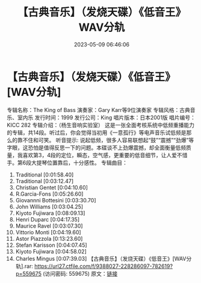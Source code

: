 ﻿---
title: 【古典音乐】（发烧天碟）《低音王》WAV分轨
date: 2023-05-09 06:46:06
categories: 试音碟、非卖品、发烧碟
tags: 纯音雅乐
---
# 【古典音乐】（发烧天碟）《低音王》[WAV分轨]

专辑名称：The King of Bass
演奏家：Gary Karr等9位演奏家
专辑风格：古典音乐、室内乐
发行时间：1999
发行公司：King
唱片版本：日本2001版
唱片编号：KICC 282
专辑介绍：（杨生音响实验室）
这是一张全面考核系统中低频重播能力的专辑，共14段。听过后，你会觉得当初用《一意孤行》等电声音乐试低频是那么的靠不住和可笑。
听音提示:
说起低频，很多人容易联想起“鼓”“震撼”“劲爆”等字眼，这恐怕是值得反思一下的问题。本碟谈不上劲爆震撼，却全面衡量低频质量，我喜欢第3，4段的定位，瞬态，空气感，更重要的低音细节，让人爱不惜手。第6段大提琴位置靠后，十分感性。
专辑曲目：
01. Traditional
[0:01:58.40]
02. Traditional
[0:03:12.47]
03. Christian Gentet
[0:04:10.60]
04. R.Garcia-Fons
[0:05:26.60]
05. Giovannni Bottesini
[0:03:30.70]
06. John Williams
[0:03:04.25]
07. Kiyoto Fujiwara
[0:08:09.13]
08. Henri Duparc
[0:04:17.35]
09. Maurice Ravel
[0:03:07.30]
10. Vittorio Monti
[0:04:19.60]
11. Astor Piazzola
[0:13:23.60]
12. Stefan Karisson
[0:04:07.45]
13. Kiyoto Fujiwara
[0:04:58.02]
14. Charles Mingus
[0:07:39.03]
【古典音乐】（发烧天碟）《低音王》[WAV分轨].rar: https://url27.ctfile.com/f/9388027-228286097-782619?p=559675
(访问密码: 559675)
原文：[链接](https://blog.sina.com.cn/s/blog_1647c7e76010311sm.html)